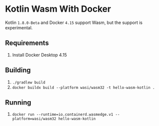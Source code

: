# Kotlin Wasm With Docker

Kotlin `1.8.0-Beta` and Docker `4.15` support Wasm, but the support is experimental.

## Requirements

1. Install Docker Desktop 4.15

## Building

1. `./gradlew build`
1. `docker buildx build --platform wasi/wasm32 -t hello-wasm-kotlin .`

## Running

1. `docker run --runtime=io.containerd.wasmedge.v1 --platform=wasi/wasm32 hello-wasm-kotlin`

